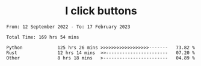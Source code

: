 <h1 align="center">
I click buttons
</h1>

<!--START_SECTION:waka-->

```text
From: 12 September 2022 - To: 17 February 2023

Total Time: 169 hrs 54 mins

Python             125 hrs 26 mins >>>>>>>>>>>>>>>>>>-------   73.82 %
Rust               12 hrs 14 mins  >>-----------------------   07.20 %
Other              8 hrs 18 mins   >------------------------   04.89 %
```

<!--END_SECTION:waka-->
